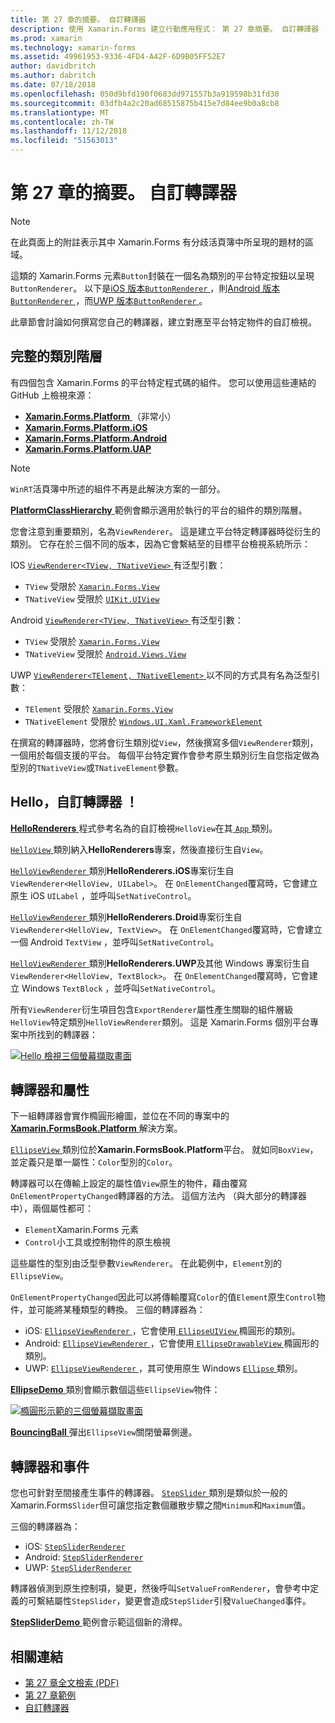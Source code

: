```yaml
---
title: 第 27 章的摘要。 自訂轉譯器
description: 使用 Xamarin.Forms 建立行動應用程式： 第 27 章摘要。 自訂轉譯器
ms.prod: xamarin
ms.technology: xamarin-forms
ms.assetid: 49961953-9336-4FD4-A42F-6D9B05FF52E7
author: davidbritch
ms.author: dabritch
ms.date: 07/18/2018
ms.openlocfilehash: 050d9bfd190f0683dd971557b3a919598b31fd30
ms.sourcegitcommit: 03dfb4a2c20ad68515875b415e7d84ee9b0a8cb8
ms.translationtype: MT
ms.contentlocale: zh-TW
ms.lasthandoff: 11/12/2018
ms.locfileid: "51563013"
---
```

# <a name="summary-of-chapter-27-custom-renderers"></a>第 27 章的摘要。 自訂轉譯器

> [!NOTE] 
> 在此頁面上的附註表示其中 Xamarin.Forms 有分歧活頁簿中所呈現的題材的區域。

這類的 Xamarin.Forms 元素`Button`封裝在一個名為類別的平台特定按鈕以呈現`ButtonRenderer`。  以下是[iOS 版本`ButtonRenderer` ](https://github.com/xamarin/Xamarin.Forms/blob/master/Xamarin.Forms.Platform.iOS/Renderers/ButtonRenderer.cs)，則[Android 版本`ButtonRenderer` ](https://github.com/xamarin/Xamarin.Forms/blob/master/Xamarin.Forms.Platform.Android/Renderers/ButtonRenderer.cs)，而[UWP 版本`ButtonRenderer` ](https://github.com/xamarin/Xamarin.Forms/blob/master/Xamarin.Forms.Platform.UAP/ButtonRenderer.cs)。

此章節會討論如何撰寫您自己的轉譯器，建立對應至平台特定物件的自訂檢視。

## <a name="the-complete-class-hierarchy"></a>完整的類別階層

有四個包含 Xamarin.Forms 的平台特定程式碼的組件。
您可以使用這些連結的 GitHub 上檢視來源：

- [**Xamarin.Forms.Platform** ](https://github.com/xamarin/Xamarin.Forms/tree/master/Xamarin.Forms.Platform) （非常小）
- [**Xamarin.Forms.Platform.iOS**](https://github.com/xamarin/Xamarin.Forms/tree/master/Xamarin.Forms.Platform.iOS)
- [**Xamarin.Forms.Platform.Android**](https://github.com/xamarin/Xamarin.Forms/tree/master/Xamarin.Forms.Platform.Android)
- [**Xamarin.Forms.Platform.UAP**](https://github.com/xamarin/Xamarin.Forms/tree/master/Xamarin.Forms.Platform.UAP)

> [!NOTE]
> `WinRT`活頁簿中所述的組件不再是此解決方案的一部分。 

[ **PlatformClassHierarchy** ](https://github.com/xamarin/xamarin-forms-book-samples/tree/master/Chapter27/PlatformClassHierarchy)範例會顯示適用於執行的平台的組件的類別階層。

您會注意到重要類別，名為`ViewRenderer`。 這是建立平台特定轉譯器時從衍生的類別。 它存在於三個不同的版本，因為它會繫結至的目標平台檢視系統所示：

IOS [ `ViewRenderer<TView, TNativeView>` ](https://github.com/xamarin/Xamarin.Forms/blob/master/Xamarin.Forms.Platform.iOS/ViewRenderer.cs#L25)有泛型引數：

- `TView` 受限於 [`Xamarin.Forms.View`](xref:Xamarin.Forms.View)
- `TNativeView` 受限於 [`UIKit.UIView`](https://developer.xamarin.com/api/type/UIKit.UIView/)

Android [ `ViewRenderer<TView, TNativeView>` ](https://github.com/xamarin/Xamarin.Forms/blob/master/Xamarin.Forms.Platform.Android/ViewRenderer.cs#L17)有泛型引數：

- `TView` 受限於 [`Xamarin.Forms.View`](xref:Xamarin.Forms.View)
- `TNativeView` 受限於 [`Android.Views.View`](https://developer.xamarin.com/api/type/Android.Views.View/)

UWP [ `ViewRenderer<TElement, TNativeElement>` ](https://github.com/xamarin/Xamarin.Forms/blob/master/Xamarin.Forms.Platform.UAP/ViewRenderer.cs#L6)以不同的方式具有名為泛型引數：

- `TElement` 受限於 [`Xamarin.Forms.View`](xref:Xamarin.Forms.View)
- `TNativeElement` 受限於 [`Windows.UI.Xaml.FrameworkElement`](/uwp/api/Windows.UI.Xaml.FrameworkElement)

在撰寫的轉譯器時，您將會衍生類別從`View`，然後撰寫多個`ViewRenderer`類別，一個用於每個支援的平台。 每個平台特定實作會參考原生類別衍生自您指定做為型別的`TNativeView`或`TNativeElement`參數。

## <a name="hello-custom-renderers"></a>Hello，自訂轉譯器 ！

[ **HelloRenderers** ](https://github.com/xamarin/xamarin-forms-book-samples/tree/master/Chapter27/HelloRenderers)程式參考名為的自訂檢視`HelloView`在其[ `App` ](https://github.com/xamarin/xamarin-forms-book-samples/blob/master/Chapter27/HelloRenderers/HelloRenderers/HelloRenderers/App.cs)類別。

[ `HelloView` ](https://github.com/xamarin/xamarin-forms-book-samples/blob/master/Chapter27/HelloRenderers/HelloRenderers/HelloRenderers/HelloView.cs)類別納入**HelloRenderers**專案，然後直接衍生自`View`。

[ `HelloViewRenderer` ](https://github.com/xamarin/xamarin-forms-book-samples/blob/master/Chapter27/HelloRenderers/HelloRenderers/HelloRenderers.iOS/HelloViewRenderer.cs)類別**HelloRenderers.iOS**專案衍生自`ViewRenderer<HelloView, UILabel>`。 在 `OnElementChanged`覆寫時，它會建立原生 iOS `UILabel` ，並呼叫`SetNativeControl`。

[ `HelloViewRenderer` ](https://github.com/xamarin/xamarin-forms-book-samples/blob/master/Chapter27/HelloRenderers/HelloRenderers/HelloRenderers.Droid/HelloViewRenderer.cs)類別**HelloRenderers.Droid**專案衍生自`ViewRenderer<HelloView, TextView>`。 在 `OnElementChanged`覆寫時，它會建立一個 Android `TextView` ，並呼叫`SetNativeControl`。

[ `HelloViewRenderer` ](https://github.com/xamarin/xamarin-forms-book-samples/blob/master/Chapter27/HelloRenderers/HelloRenderers/HelloRenderers.UWP/HelloViewRenderer.cs)類別**HelloRenderers.UWP**及其他 Windows 專案衍生自`ViewRenderer<HelloView, TextBlock>`。 在 `OnElementChanged`覆寫時，它會建立 Windows `TextBlock` ，並呼叫`SetNativeControl`。

所有`ViewRenderer`衍生項目包含`ExportRenderer`屬性產生關聯的組件層級`HelloView`特定類別`HelloViewRenderer`類別。 這是 Xamarin.Forms 個別平台專案中所找到的轉譯器：

[![Hello 檢視三個螢幕擷取畫面](images/ch27fg02-small.png "自訂轉譯器")](images/ch27fg02-large.png#lightbox "自訂轉譯器")

## <a name="renderers-and-properties"></a>轉譯器和屬性

下一組轉譯器會實作橢圓形繪圖，並位在不同的專案中的[ **Xamarin.FormsBook.Platform** ](https://github.com/xamarin/xamarin-forms-book-samples/tree/master/Libraries/Xamarin.FormsBook.Platform)解決方案。

[ `EllipseView` ](https://github.com/xamarin/xamarin-forms-book-samples/blob/master/Libraries/Xamarin.FormsBook.Platform/Xamarin.FormsBook.Platform/EllipseView.cs)類別位於**Xamarin.FormsBook.Platform**平台。 就如同`BoxView`，並定義只是單一屬性：`Color`型別的`Color`。

轉譯器可以在傳輸上設定的屬性值`View`原生的物件，藉由覆寫`OnElementPropertyChanged`轉譯器的方法。 這個方法內 （與大部分的轉譯器中），兩個屬性都可：

- `Element`Xamarin.Forms 元素
- `Control`小工具或控制物件的原生檢視

這些屬性的型別由泛型參數`ViewRenderer`。 在此範例中，`Element`別的`EllipseView`。

`OnElementPropertyChanged`因此可以將傳輸覆寫`Color`的值`Element`原生`Control`物件，並可能將某種類型的轉換。 三個的轉譯器為：

- iOS: [ `EllipseViewRenderer` ](https://github.com/xamarin/xamarin-forms-book-samples/blob/master/Libraries/Xamarin.FormsBook.Platform/Xamarin.FormsBook.Platform.iOS/EllipseViewRenderer.cs)，它會使用[ `EllipseUIView` ](https://github.com/xamarin/xamarin-forms-book-samples/blob/master/Libraries/Xamarin.FormsBook.Platform/Xamarin.FormsBook.Platform.iOS/EllipseUIView.cs)橢圓形的類別。
- Android: [ `EllipseViewRenderer` ](https://github.com/xamarin/xamarin-forms-book-samples/blob/master/Libraries/Xamarin.FormsBook.Platform/Xamarin.FormsBook.Platform.Android/EllipseViewRenderer.cs)，它會使用[ `EllipseDrawableView` ](https://github.com/xamarin/xamarin-forms-book-samples/blob/master/Libraries/Xamarin.FormsBook.Platform/Xamarin.FormsBook.Platform.Android/EllipseDrawableView.cs)橢圓形的類別。
- UWP: [ `EllipseViewRenderer` ](https://github.com/xamarin/xamarin-forms-book-samples/blob/master/Libraries/Xamarin.FormsBook.Platform/Xamarin.FormsBook.Platform.WinRT/EllipseViewRenderer.cs)，其可使用原生 Windows [ `Ellipse` ](/uwp/api/Windows.UI.Xaml.Shapes.Ellipse)類別。

[ **EllipseDemo** ](https://github.com/xamarin/xamarin-forms-book-samples/tree/master/Chapter27/EllipseDemo)類別會顯示數個這些`EllipseView`物件：

[![橢圓形示範的三個螢幕擷取畫面](images/ch27fg03-small.png "EllipseView 自訂轉譯器")](images/ch27fg03-large.png#lightbox "EllipseView 自訂轉譯器")

[ **BouncingBall** ](https://github.com/xamarin/xamarin-forms-book-samples/tree/master/Chapter27/BouncingBall)彈出`EllipseView`關閉螢幕側邊。

## <a name="renderers-and-events"></a>轉譯器和事件

您也可針對至間接產生事件的轉譯器。 [ `StepSlider` ](https://github.com/xamarin/xamarin-forms-book-samples/blob/master/Libraries/Xamarin.FormsBook.Platform/Xamarin.FormsBook.Platform/StepSlider.cs)類別是類似於一般的 Xamarin.Forms`Slider`但可讓您指定數個離散步驟之間`Minimum`和`Maximum`值。

三個的轉譯器為：

- iOS: [`StepSliderRenderer`](https://github.com/xamarin/xamarin-forms-book-samples/blob/master/Libraries/Xamarin.FormsBook.Platform/Xamarin.FormsBook.Platform.iOS/StepSliderRenderer.cs)
- Android: [`StepSliderRenderer`](https://github.com/xamarin/xamarin-forms-book-samples/blob/master/Libraries/Xamarin.FormsBook.Platform/Xamarin.FormsBook.Platform.Android/StepSliderRenderer.cs)
- UWP: [`StepSliderRenderer`](https://github.com/xamarin/xamarin-forms-book-samples/blob/master/Libraries/Xamarin.FormsBook.Platform/Xamarin.FormsBook.Platform.WinRT/StepSliderRenderer.cs)

轉譯器偵測到原生控制項，變更，然後呼叫`SetValueFromRenderer`，會參考中定義的可繫結屬性`StepSlider`，變更會造成`StepSlider`引發`ValueChanged`事件。

[ **StepSliderDemo** ](https://github.com/xamarin/xamarin-forms-book-samples/tree/master/Chapter27/StepSliderDemo)範例會示範這個新的滑桿。



## <a name="related-links"></a>相關連結

- [第 27 章全文檢索 (PDF)](https://download.xamarin.com/developer/xamarin-forms-book/XamarinFormsBook-Ch27-Apr2016.pdf)
- [第 27 章範例](https://github.com/xamarin/xamarin-forms-book-samples/tree/master/Chapter27)
- [自訂轉譯器](~/xamarin-forms/app-fundamentals/custom-renderer/index.md)
